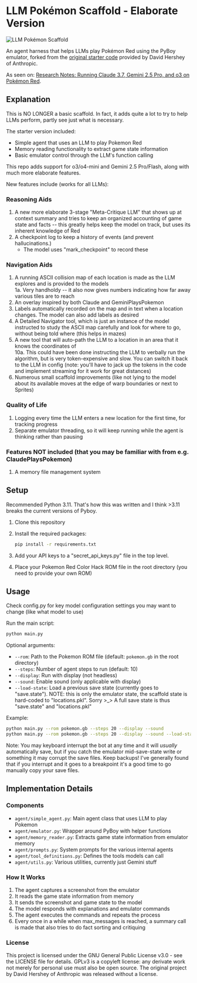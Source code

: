 # LLM Pokémon Scaffold - Elaborate Version

![LLM Pokémon Scaffold](https://res.cloudinary.com/lesswrong-2-0/image/upload/c_scale,w_250/f_auto,q_auto/v1/mirroredImages/8aPyKyRrMAQatFSnG/fcqugqcpuloqkloqz9bw)

An agent harness that helps LLMs play Pokémon Red using the PyBoy emulator, forked from the [original starter code](<https://github.com/davidhershey/ClaudePlaysPokemonStarter/tree/main>) provided by David Hershey of Anthropic.

As seen on: [Research Notes: Running Claude 3.7, Gemini 2.5 Pro, and o3 on Pokémon Red](https://www.lesswrong.com/posts/8aPyKyRrMAQatFSnG).

## Explanation

This is NO LONGER a basic scaffold. In fact, it adds quite a lot to try to help LLMs perform, partly see just what is necessary.

The starter version included:

- Simple agent that uses an LLM to play Pokemon Red
- Memory reading functionality to extract game state information
- Basic emulator control through the LLM's function calling

This repo adds support for o3/o4-mini and Gemini 2.5 Pro/Flash,
along with much more elaborate features.

New features include (works for all LLMs):

### Reasoning Aids

1. A new more elaborate 3-stage "Meta-Critique LLM" that shows up at context summary and tries to keep an organized accounting of game state and facts -- this greatly helps keep the model on track, but uses its inherent knowledge of Red
2. A checkpoint log to keep a history of events (and prevent hallucinations.)
   - The model uses "mark_checkpoint" to record these

### Navigation Aids

1. A running ASCII collision map of each location is made as the LLM explores and is provided to the models  
   1a. Very handholdy -- it also now gives numbers indicating how far away various tiles are to reach
2. An overlay inspired by both Claude and GeminiPlaysPokemon
3. Labels automatically recorded on the map and in text when a location changes. The model can also add labels as desired
4. A Detailed Navigator tool, which is just an instance of the model instructed to study the ASCII map carefully and look for where to go, without being told where (this helps in mazes)
5. A new tool that will auto-path the LLM to a location in an area that it knows the coordinates of  
   10a. This could have been done instructing the LLM to verbally run the algorithm, but is very token-expensive and slow. You can switch it back to the LLM in config (note: you'll have to jack up the tokens in the code and implement streaming for it work for great distances)
6. Numerous small scaffold improvements (like not lying to the model about its available moves at the edge of warp boundaries or next to Sprites)

### Quality of Life

1. Logging every time the LLM enters a new location for the first time, for tracking progress
2. Separate emulator threading, so it will keep running while the agent is thinking rather than pausing

### Features NOT included (that you may be familiar with from e.g. ClaudePlaysPokemon)

1. A memory file management system

## Setup

Recommended Python 3.11. That's how this was written and I think >3.11 breaks the current versions of Pyboy.

1. Clone this repository
2. Install the required packages:

   ```bash
   pip install -r requirements.txt
   ```

3. Add your API keys to a "secret_api_keys.py" file in the top level.

4. Place your Pokemon Red Color Hack ROM file in the root directory (you need to provide your own ROM)

## Usage

Check config.py for key model configuration settings you may want to change (like what model to use)

Run the main script:

```bash
python main.py
```

Optional arguments:

- `--rom`: Path to the Pokemon ROM file (default: `pokemon.gb` in the root directory)
- `--steps`: Number of agent steps to run (default: 10)
- `--display`: Run with display (not headless)
- `--sound`: Enable sound (only applicable with display)
- `--load-state`: Load a previous save state (currently goes to "save.state").
                  NOTE: this is only the emulator state, the scaffold state is hard-coded to "locations.pkl". Sorry >_> A full save state is thus "save.state" and "locations.pkl"

Example:

```bash
python main.py --rom pokemon.gb --steps 20 --display --sound
python main.py --rom pokemon.gb --steps 20 --display --sound --load-state ./save.state
```

Note: You may keyboard interrupt the bot at any time and it will *usually* automatically save, but if you catch the emulator mid-save-state write or something it may corrupt the save files. Keep backups! I've generally found that if you interrupt and it goes to a breakpoint it's a good time to go manually copy your save files.

## Implementation Details

### Components

- `agent/simple_agent.py`: Main agent class that uses LLM to play Pokemon
- `agent/emulator.py`: Wrapper around PyBoy with helper functions
- `agent/memory_reader.py`: Extracts game state information from emulator memory
- `agent/prompts.py`: System prompts for the various internal agents
- `agent/tool_definitions.py`: Defines the tools models can call
- `agent/utils.py`: Various utilities, currently just Gemini stuff

### How It Works

1. The agent captures a screenshot from the emulator
2. It reads the game state information from memory
3. It sends the screenshot and game state to the model
4. The model responds with explanations and emulator commands
5. The agent executes the commands and repeats the process
6. Every once in a while when max_messages is reached, a summary call is made that also tries to do fact sorting and critiquing

### License

This project is licensed under the GNU General Public License v3.0 - see the
LICENSE file for details. GPLv3 is a copyleft license: any derivate work not
merely for personal use must also be open source. The original project by David
Hershey of Anthropic was released without a license.

